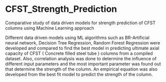 # CFST_Strength_Prediction
Comparative study of data driven models for strength prediction of CFST columns using Machine Learning approach

Different data driven models using ML algorithms such as BR-Artificial neural network, Decision Tree Regression, Random Forest Regression were developed and compared to find the best model in predicting ultimate axial capacity of CFST ( Concrete filled steel tube ) columns from a compiled dataset. Also, correlation analysis was done to determine the influence of different input parameters and the most important parameter was found out that determine the strength of the column. An empirical equation was also developed from the best fit model to predict the strength of the column.
